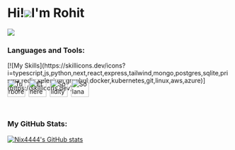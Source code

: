 Hi!![](https://user-images.githubusercontent.com/18350557/176309783-0785949b-9127-417c-8b55-ab5a4333674e.gif)I'm Rohit
===========================================================================================================================
![](https://komarev.com/ghpvc/?username=Nix4444&abbreviated=true)


<h3 align="left">Languages and Tools:</h3>
[![My Skills](https://skillicons.dev/icons?i=typescript,js,python,next,react,express,tailwind,mongo,postgres,sqlite,prisma,redis,selenium,graphql,docker,kubernetes,git,linux,aws,azure)](https://skillicons.dev)
<div style="display: flex; align-items: center; gap: 8px; transform: translateY(-28px);">
  <a href="https://raw.githubusercontent.com/marwin1991/profile-technology-icons/refs/heads/main/icons/turborepo.png">
    <img src="https://raw.githubusercontent.com/marwin1991/profile-technology-icons/refs/heads/main/icons/turborepo.png" width="40" height="40" alt="Turborepo Icon">
  </a>
  <a href="https://raw.githubusercontent.com/marwin1991/profile-technology-icons/refs/heads/main/icons/ethereum.png">
    <img src="https://raw.githubusercontent.com/marwin1991/profile-technology-icons/refs/heads/main/icons/ethereum.png" width="40" height="40" alt="Ethereum Icon">
  </a>
  <a href="https://raw.githubusercontent.com/marwin1991/profile-technology-icons/refs/heads/main/icons/solidity.png">
    <img src="https://raw.githubusercontent.com/marwin1991/profile-technology-icons/refs/heads/main/icons/solidity.png" width="40" height="40" alt="Solidity Icon">
  </a>
  <a href="https://raw.githubusercontent.com/marwin1991/profile-technology-icons/refs/heads/main/icons/solana.png">
    <img src="https://raw.githubusercontent.com/marwin1991/profile-technology-icons/refs/heads/main/icons/solana.png" width="40" height="40" alt="Solana Icon">
  </a>
</div>

<h3>My GitHub Stats:</h3>
<a href="http://www.github.com/Nix4444"><img src="https://github-readme-stats.vercel.app/api?username=Nix4444&show_icons=true&hide=prs,issues,&count_private=true&title_color=0891b2&text_color=ffffff&icon_color=0891b2&bg_color=1c1917&hide_border=true&show_icons=true" alt="Nix4444's GitHub stats" /></a>



